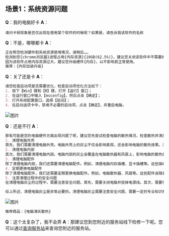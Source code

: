 ## 场景1：系统资源问题
**Q**：我的电脑好卡
**A**：
```
请问卡顿现象是否仅出现在使用某个软件的时候呢？如果是，请告诉我该软件的名称
```

**Q**：不是，哪哪都卡
**A**：
```markdown
正在帮您检测硬件和系统资源使用情况，请稍后……
检测到您{chrome浏览器}进程占用{内存资源}{10GB(62.5%)}，建议您关闭该软件中不需要的项目。
因为该软件占用内存资源过大，建议您升级硬件{内存}，以不影响其正常使用。
推荐：{内存加装升级}
```

**Q**：关了还是卡
**A**：
```markdown
请您检查启动项是否需要优化，检查启动项优化方法如下：
1. 按下【Win】键和【R】键，打开【运行】窗口；
2. 在运行窗口中输入【msconfig】，然后点击【确定】；
3. 打开系统配置窗口，选择【启动】；
4. 在启动选项卡中，禁用不必要的启动项，点击【确定】，并重启电脑。 
```
![图片](https://i0.hdslb.com/bfs/article/f3672fca11d43e20f87de998e4a53d1d1679033341.png)

**Q**：还是不行
**A**：
```markdown
那有可能是您的电脑硬件方面出现问题了呢，建议您先尝试检查电脑的散热情况，检查散热并清灰的方法如下：
1. 清理电脑外壳
首先，我们需要清理电脑外壳。电脑外壳上的灰尘不仅会影响美观，还会影响电脑的散热效果。清理电脑外壳的方法很简单，只需要用一块干净的布或者吸尘器清理即可。
2. 清理电脑内部
其次，我们需要清理电脑内部。电脑内部的灰尘会覆盖在电脑散热器和风扇上，影响电脑的散热效果，导致电脑过热，甚至死机。清理电脑内部需要拆开电脑，因此需要一定的专业知识和操作技巧。如果您是电脑维修专业人士，可以直接拆开电脑进行清理。如果您不是专业人士，建议寻求专业人士的帮助，以免造成不必要的损失。
3. 清理电脑配件
除了清理电脑内部，我们还需要清理电脑配件。例如，清理电脑内存插槽、显卡插槽等。这些插槽上的灰尘会影响电脑的性能和稳定性。清理这些插槽需要用到专业的清洁剂和棉签。
4. 定期更换电脑配件
除了清理电脑配件，我们还需要定期更换电脑配件。例如，电脑散热器、风扇等。这些配件会随着使用时间的增长而老化，影响电脑的散热效果。定期更换这些配件可以保证电脑的性能和稳定性。
5. 注意清理过程中的安全问题
在清理电脑灰尘的过程中，需要注意安全问题。首先，需要关闭电脑并拔掉电源线。其次，需要使用防静电手套或者接地带，防止静电对电脑造成损坏。最后，需要注意清洁剂的使用方法，避免对电脑造成腐蚀。

综上所述，清理电脑灰尘是非常必要的。清理电脑灰尘需要注意安全问题，需要一定的专业知识和操作技巧。如果您不是专业人士，建议寻求专业人士的帮助。除了清理电脑灰尘，还需要定期更换电脑配件，保证电脑的性能和稳定性。
```
![图片](https://pic4.zhimg.com/v2-5facf3fce3ecd9d564a3831efaf2cbcf_b.webp?consumer=ZHI_MENG)
```markdown
推荐商品：{电脑清灰散热}
```

**Q**：这个太复杂了，我不会弄
**A**：那建议您到您附近的服务站线下检修一下呢。您可以通过[查询服务站](https://newsupport.lenovo.com.cn/serverNet.html)来查询您附近的服务站。